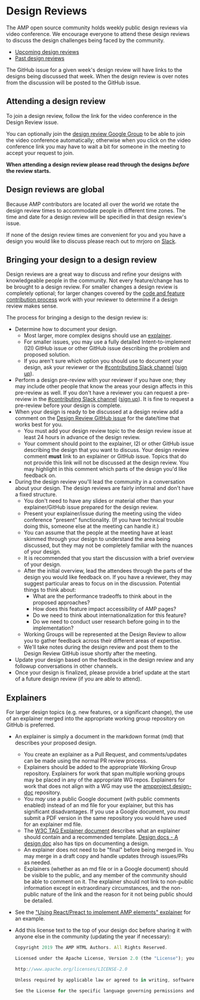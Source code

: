 # Design Reviews

The AMP open source community holds weekly public design reviews via video
conference. We encourage everyone to attend these design reviews to discuss the
design challenges being faced by the community.

- [Upcoming design reviews](https://github.com/ampproject/amphtml/labels/Type%3A%20Design%20Review)
- [Past design reviews](https://github.com/ampproject/amphtml/issues?q=label%3A%22Type%3A+Design+Review%22+is%3Aclosed)

The GitHub issue for a given week's design review will have links to the designs
being discussed that week. When the design review is over notes from the
discussion will be posted to the GitHub issue.

## Attending a design review

To join a design review, follow the link for the video conference in the Design
Review issue.

You can optionally join the
[design review Google Group](https://groups.google.com/a/ampproject.org/forum/#!forum/amp-design-review)
to be able to join the video conference automatically; otherwise when you click
on the video conference link you may have to wait a bit for someone in the
meeting to accept your request to join.

**When attending a design review please read through the designs _before_ the
review starts.**

## Design reviews are global

Because AMP contributors are located all over the world we rotate the design
review times to accommodate people in different time zones. The time and date
for a design review will be specified in that design review's issue.

If none of the design review times are convenient for you and you have a design
you would like to discuss please reach out to mrjoro on
[Slack](https://github.com/ampproject/amphtml/blob/master/CONTRIBUTING.md#discussion-channels).

## Bringing your design to a design review

Design reviews are a great way to discuss and refine your designs with
knowledgeable people in the community. Not every feature/change has to be
brought to a design review. For smaller changes a design review is completely
optional; for larger changes covered by the
[code and feature contribution process](https://github.com/ampproject/amphtml/blob/master/contributing/contributing-code.md)
work with your reviewer to determine if a design review makes sense.

The process for bringing a design to the design review is:

- Determine how to document your design.
  - Most larger, more complex designs should use an [explainer](#explainers).
  - For smaller issues, you may use a fully detailed Intent-to-implement (I2I)
    GitHub issue or other GitHub issue describing the problem and proposed
    solution.
  - If you aren't sure which option you should use to document your design, ask
    your reviewer or the
    [#contributing Slack channel](https://amphtml.slack.com/messages/contributing/)
    ([sign up](https://bit.ly/amp-slack-signup)).
- Perform a design pre-review with your reviewer if you have one; they may
  include other people that know the areas your design affects in this
  pre-review as well. If you don't have a reviewer you can request a pre-review
  in the
  [#contributing Slack channel](https://amphtml.slack.com/messages/contributing)
  ([sign up](https://bit.ly/amp-slack-signup)). It is fine to request a
  pre-review before your design is complete.
- When your design is ready to be discussed at a design review add a comment on
  the
  [Design Review GitHub issue](https://github.com/ampproject/amphtml/labels/Type%3A%20Design%20Review)
  for the date/time that works best for you.
  - You must add your design review topic to the design review issue at least 24
    hours in advance of the design review.
  - Your comment should point to the explainer, I2I or other GitHub issue
    describing the design that you want to discuss. Your design review comment
    **must** link to an explainer or GitHub issue. Topics that do not provide
    this link will not be discussed at the design review. You may highlight in
    this comment which parts of the design you'd like feedback on.
- During the design review you'll lead the community in a conversation about
  your design. The design reviews are fairly informal and don't have a fixed
  structure.
  - You don't need to have any slides or material other than your
    explainer/GitHub issue prepared for the design review.
  - Present your explainer/issue during the meeting using the video conference
    "present" functionality. (If you have technical trouble doing this, someone
    else at the meeting can handle it.)
  - You can assume that the people at the meeting have at least skimmed through
    your design to understand the area being discussed, but they may not be
    completely familiar with the nuances of your design.
  - It is recommended that you start the discussion with a brief overview of
    your design.
  - After the initial overview, lead the attendees through the parts of the
    design you would like feedback on. If you have a reviewer, they may suggest
    particular areas to focus on in the discussion. Potential things to think
    about:
    - What are the performance tradeoffs to think about in the proposed
      approaches?
    - How does this feature impact accessibility of AMP pages?
    - Do we need to think about internationalization for this feature?
    - Do we need to conduct user research before going in to the implementation?
  - Working Groups will be represented at the Design Review to allow you to
    gather feedback across their different areas of expertise.
  - We'll take notes during the design review and post them to the Design Review
    GitHub issue shortly after the meeting.
- Update your design based on the feedback in the design review and any followup
  conversations in other channels.
- Once your design is finalized, please provide a brief update at the start of a
  future design review (if you are able to attend).

## Explainers

For larger design topics (e.g. new features, or a significant change), the use
of an explainer merged into the appropriate working group repository on GitHub
is preferred.

- An explainer is simply a document in the markdown format (md) that describes
  your proposed design.
  - You create an explainer as a Pull Request, and comments/updates can be made
    using the normal PR review process.
  - Explainers should be added to the appropriate Working Group repository.
    Explainers for work that span multiple working groups may be placed in any
    of the appropriate WG repos. Explainers for work that does not align with a
    WG may use the
    [ampproject design-doc](https://github.com/ampproject/design-docs)
    repository.
  - You _may_ use a public Google document (with public comments enabled)
    instead of an md file for your explainer, but this has significant
    disadvantages. If you use a Google document, you _must_ submit a PDF version
    in the same repository you would have used for an explainer md file.
  - The [W3C TAG Explainer document](https://w3ctag.github.io/explainers)
    describes what an explainer should contain and a recommended template.
    [Design docs - A design doc](https://medium.com/@cramforce/design-docs-a-design-doc-a152f4484c6b)
    also has tips on documenting a design.
  - An explainer does not need to be "final" before being merged in. You may
    merge in a draft copy and handle updates through issues/PRs as needed.
  - Explainers (whether as an md file or in a Google document) should be visible
    to the public, and any member of the community should be able to comment on
    it. The explainer should not link to non-public information except in
    extraordinary circumstances, and the non-public nature of the link and the
    reason for it not being public should be detailed.
- See the
  ["Using React/Preact to implement AMP elements" explainer](https://github.com/ampproject/wg-bento/blob/master/react/explainer.md)
  for an example.
- Add this license text to the top of your design doc before sharing it with
  anyone else in the community (updating the year if necessary):

  ```js
  Copyright 2019 The AMP HTML Authors. All Rights Reserved.

  Licensed under the Apache License, Version 2.0 (the "License"); you may not use this file except in compliance with the License. You may obtain a copy of the License at

  http://www.apache.org/licenses/LICENSE-2.0

  Unless required by applicable law or agreed to in writing, software distributed under the License is distributed on an "AS-IS" BASIS, WITHOUT WARRANTIES OR CONDITIONS OF ANY KIND, either express or implied.

  See the License for the specific language governing permissions and limitations under the License.
  ```
